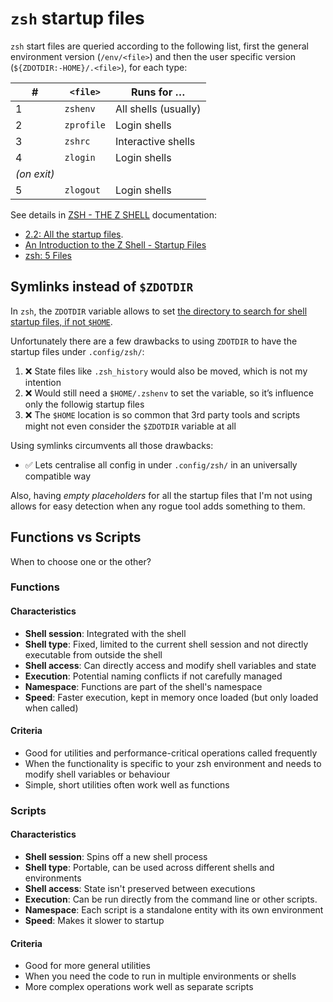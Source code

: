 # `zsh` startup files

`zsh` start files are queried according to the following list, first the general environment version (`/env/<file>`) and then the user specific version (`${ZDOTDIR:-HOME}/.<file>`), for each type:

| # | `<file>`   | Runs for …           |
| - | ---------- | -------------------- |
| 1 | `zshenv`   | All shells (usually) |
| 2 | `zprofile` | Login shells         |
| 3 | `zshrc`    | Interactive shells   |
| 4 | `zlogin`   | Login shells         |
| *(on exit)*                           |
| 5 | `zlogout`  | Login shells         |

See details in [ZSH - THE Z SHELL](https://zsh.sourceforge.io/) documentation:

* [2.2: All the startup files](https://zsh.sourceforge.io/Guide/zshguide02.html#l9).
* [An Introduction to the Z Shell - Startup Files](https://zsh.sourceforge.io/Intro/intro_3.html)
* [zsh: 5 Files](https://zsh.sourceforge.io/Doc/Release/Files.html)

## Symlinks instead of `$ZDOTDIR`

In `zsh`, the `ZDOTDIR` variable allows to set [the directory to search for shell startup files, if not `$HOME`](https://zsh.sourceforge.io/Doc/Release/Parameters.html#index-ZDOTDIR).

Unfortunately there are a few drawbacks to using `ZDOTDIR` to have the startup files under `.config/zsh/`:

1. ❌ State files like `.zsh_history` would also be moved, which is not my intention
2. ❌ Would still need a `$HOME/.zshenv` to set the variable, so it’s influence only the followig startup files
3. ❌ The `$HOME` location is so common that 3rd party tools and scripts might not even consider the `$ZDOTDIR` variable at all

Using symlinks circumvents all those drawbacks:

* ✅ Lets centralise all config in under `.config/zsh/` in an universally compatible way

Also, having *empty placeholders* for all the startup files that I'm not using allows for easy detection when any rogue tool adds something to them.

## Functions vs Scripts

When to choose one or the other?

### Functions

#### Characteristics

* **Shell session**: Integrated with the shell
* **Shell type**: Fixed, limited to the current shell session and not directly executable from outside the shell
* **Shell access**: Can directly access and modify shell variables and state
* **Execution**: Potential naming conflicts if not carefully managed
* **Namespace**: Functions are part of the shell's namespace
* **Speed**: Faster execution, kept in memory once loaded (but only loaded when called)

#### Criteria

* Good for utilities and performance-critical operations called frequently
* When the functionality is specific to your zsh environment and needs to modify shell variables or behaviour
* Simple, short utilities often work well as functions

### Scripts

#### Characteristics

* **Shell session**: Spins off a new shell process
* **Shell type**: Portable, can be used across different shells and environments
* **Shell access**: State isn't preserved between executions
* **Execution**: Can be run directly from the command line or other scripts.
* **Namespace**: Each script is a standalone entity with its own environment
* **Speed**: Makes it slower to startup

#### Criteria

* Good for more general utilities
* When you need the code to run in multiple environments or shells
* More complex operations work well as separate scripts
